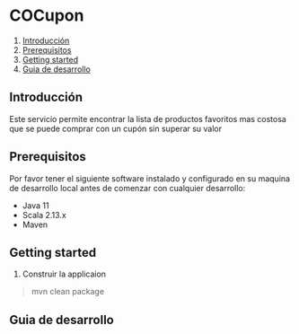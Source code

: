# COCupon

1. [Introducción](#introducción)
2. [Prerequisitos](#prerequisitos)
3. [Getting started](#getting-started)
4. [Guia de desarrollo](#guia-de-desarrollo)

## Introducción

Este servicio permite encontrar la lista de productos favoritos mas costosa que se puede comprar con un cupón sin superar su valor

## Prerequisitos

Por favor tener el siguiente software instalado y configurado en su maquina de desarrollo local antes de comenzar con cualquier desarrollo:

- Java 11
- Scala 2.13.x
- Maven

## Getting started

1. Construir la applicaion

> mvn clean package

## Guia de desarrollo

